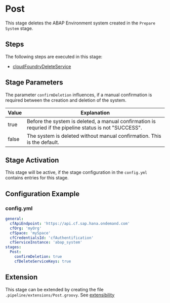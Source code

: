 # Post

This stage deletes the ABAP Environment system created in the `Prepare System` stage.

## Steps

The following steps are executed in this stage:

- [cloudFoundryDeleteService](../../../steps/cloudFoundryDeleteService.md)

## Stage Parameters

The parameter `confirmDeletion` influences, if a manual confirmation is required between the creation and deletion of the system.

| Value | Explanation |
| --- | --- |
| true | Before the system is deleted, a manual confirmation is requried if the pipeline status is not "SUCCESS". |
| false | The system is deleted without manual confirmation. This is the default. |

## Stage Activation

This stage will be active, if the stage configuration in the `config.yml` contains entries for this stage.

## Configuration Example

### config.yml

```yaml
general:
  cfApiEndpoint: 'https://api.cf.sap.hana.ondemand.com'
  cfOrg: 'myOrg'
  cfSpace: 'mySpace'
  cfCredentialsId: 'cfAuthentification'
  cfServiceInstance: 'abap_system'
stages:
  Post:
    confirmDeletion: true
    cfDeleteServiceKeys: true
```

## Extension

This stage can be extended by creating the file `.pipeline/extensions/Post.groovy`. See [extensibility](../../../extensibility.md)
